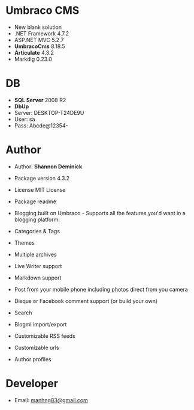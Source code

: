 # Umbraco CMS

+ New blank solution
+ .NET Framework 4.7.2
+ ASP.NET MVC 5.2.7
+ **UmbracoCms** 8.18.5
+ **Articulate** 4.3.2
+ Markdig 0.23.0

# DB

+ **SQL Server** 2008 R2
+ **DbUp**
+ Server: DESKTOP-T24DE9U
+ User: sa
+ Pass: Abcde@12354-

# Author
+ Author: **Shannon Deminick**
+ Package version 4.3.2
+ License MIT License
+ Package readme

+ Blogging built on Umbraco - Supports all the features you'd want in a blogging platform:

+ Categories & Tags
+ Themes
+ Multiple archives
+ Live Writer support
+ Markdown support
+ Post from your mobile phone including photos direct from you camera
+ Disqus or Facebook comment support (or build your own)
+ Search
+ Blogml import/export
+ Customizable RSS feeds
+ Customizable urls
+ Author profiles

# Developer
+ Email: manhng83@gmail.com
